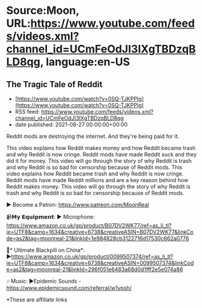 # Source:Moon, URL:https://www.youtube.com/feeds/videos.xml?channel_id=UCmFeOdJI3IXgTBDzqBLD8qg, language:en-US

## The Tragic Tale of Reddit
 - [https://www.youtube.com/watch?v=0SQ-TJKPPIg](https://www.youtube.com/watch?v=0SQ-TJKPPIg)
 - RSS feed: https://www.youtube.com/feeds/videos.xml?channel_id=UCmFeOdJI3IXgTBDzqBLD8qg
 - date published: 2021-08-27 00:00:00+00:00

Reddit mods are destroying the internet. And they're being paid for it. 

This video explains how Reddit makes money and how Reddit became trash and why Reddit is now cringe. Reddit mods have made Reddit suck and they did it for money. This video will go through the story of why Reddit is trash and why Reddit is so bad for censorship because of Reddit mods. 
This video explains how Reddit became trash and why Reddit is now cringe. Reddit mods have made Reddit millions and are a key reason behind how Reddit makes money. This video will go through the story of why Reddit is trash and why Reddit is so bad for censorship because of Reddit mods.

►  Become a Patron:  https://www.patreon.com/MoonReal

📹𝗠𝘆 𝗘𝗾𝘂𝗶𝗽𝗺𝗲𝗻𝘁:
► Microphone: https://www.amazon.co.uk/gp/product/B07DV2WK77/ref=as_li_tl?ie=UTF8&camp=1634&creative=6738&creativeASIN=B07DV2WK77&linkCode=as2&tag=moonreal-21&linkId=1e984828cb3122716d17530c662a0776

💊* Ultimate Blackpill on China*:
►https://www.amazon.co.uk/gp/product/0099507374/ref=as_li_tl?ie=UTF8&camp=1634&creative=6738&creativeASIN=0099507374&linkCode=as2&tag=moonreal-21&linkId=296f051e6483a68d0d1fff2e5e074a86

🎶 Music:
►Epidemic Sounds - https://www.epidemicsound.com/referral/w1vpsh/

*These are affiliate links


